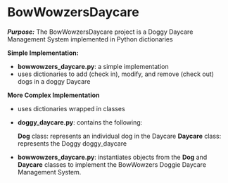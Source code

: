 # BowWowzersDaycare

***Purpose:***
The BowWowzersDaycare project is a Doggy Daycare Management System implemented in Python dictionaries

**Simple Implementation:**

- **bowwowzers_daycare.py**: a simple implementation
- uses dictionaries to add (check in), modify, and remove (check out) dogs in a doggy Daycare

**More Complex Implementation**
- uses dictionaries wrapped in classes
- **doggy_daycare.py**: contains the following:

  **Dog** class: represents an individual dog in the Daycare
  **Daycare** class: represents the Doggy doggy_daycare

- **bowwowzers_daycare.py**: instantiates objects from the **Dog** and **Daycare** classes to implement the BowWowzers Doggie Daycare Management System.
